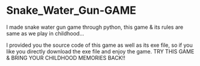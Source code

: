 # Snake_Water_Gun-GAME
I made snake water gun game through python, this game &amp; its rules are same as we play in childhood...

I provided you the source code of this game as well as its exe file, so if you like you directly download the exe file and enjoy the game.
TRY THIS GAME & BRING YOUR CHILDHOOD MEMORIES BACK!!
